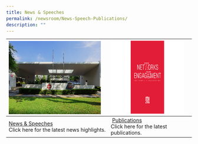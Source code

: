 ```yaml
---
title: News & Speeches
permalink: /newsroom/News-Speech-Publications/
description: ""
---
```

|<img style="height:200px;width:250px"  align="left" src="/images/NewsRoom/pa-hq-building.png"> | <img style="height:200px;width:250px"  src="/images/NewsRoom/publicationstn.png">|  |
| -------- | -------- | -------- |
| [News & Speeches](/news-and-speeches)<br>Click here for the latest news highlights.     |                [Publications](/newsroom/publications)<br>Click here for the latest publications. |      |